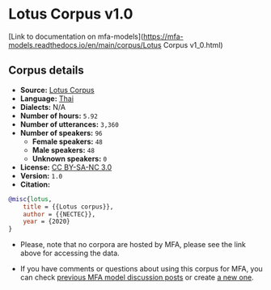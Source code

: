 # Lotus Corpus v1.0

[Link to documentation on mfa-models](https://mfa-models.readthedocs.io/en/main/corpus/Lotus Corpus v1_0.html)

## Corpus details

- **Source:** [Lotus Corpus](https://github.com/korakot/corpus/releases/tag/v1.0)
- **Language:** [Thai](https://en.wikipedia.org/wiki/Thai_language)
- **Dialects:** N/A
- **Number of hours:** `5.92`
- **Number of utterances:** `3,360`
- **Number of speakers:** `96`
  - **Female speakers:** `48`
  - **Male speakers:** `48`
  - **Unknown speakers:** `0`
- **License:** [CC BY-SA-NC 3.0](https://creativecommons.org/licenses/by-nc-sa/3.0/)
- **Version:** `1.0`
- **Citation:**
```bibtex
@misc{lotus,
	title = {{Lotus corpus}},
	author = {{NECTEC}},
	year = {2020}
}
```

- Please, note that no corpora are hosted by MFA, please see the link above for accessing the data.

- If you have comments or questions about using this corpus for MFA, you can check [previous MFA model discussion posts](https://github.com/MontrealCorpusTools/mfa-models/discussions?discussions_q=Lotus+Corpus+v1.0) or create [a new one](https://github.com/MontrealCorpusTools/mfa-models/discussions/new).
